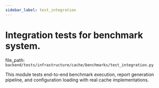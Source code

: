 ```yaml
---
sidebar_label: test_integration
---
```


# Integration tests for benchmark system.

  file_path: `backend/tests/infrastructure/cache/benchmarks/test_integration.py`

This module tests end-to-end benchmark execution, report generation pipeline,
and configuration loading with real cache implementations.
